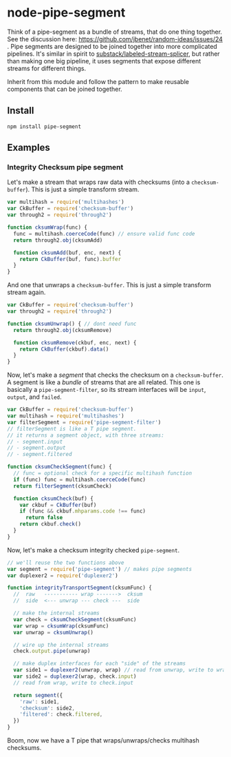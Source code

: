 # node-pipe-segment

Think of a pipe-segment as a bundle of streams, that do one thing together. See the discussion here: https://github.com/jbenet/random-ideas/issues/24 . Pipe segments are designed to be joined together into more complicated pipelines. It's similar in spirit to [substack/labeled-stream-splicer](https://github.com/substack/labeled-stream-splicer), but rather than making one big pipeline, it uses segments that expose different streams for different things.

Inherit from this module and follow the pattern to make reusable components that can be joined together.

## Install

```
npm install pipe-segment
```

## Examples


### Integrity Checksum pipe segment

Let's make a stream that wraps raw data with checksums (into a `checksum-buffer`). This is just a simple transform stream.

```js
var multihash = require('multihashes')
var CkBuffer = require('checksum-buffer')
var through2 = require('through2')

function cksumWrap(func) {
  func = multihash.coerceCode(func) // ensure valid func code
  return through2.obj(cksumAdd)

  function cksumAdd(buf, enc, next) {
    return CkBuffer(buf, func).buffer
  }
}
```

And one that unwraps a `checksum-buffer`. This is just a simple transform stream again.

```js
var CkBuffer = require('checksum-buffer')
var through2 = require('through2')

function cksumUnwrap() { // dont need func
  return through2.obj(cksumRemove)

  function cksumRemove(ckbuf, enc, next) {
    return CkBuffer(ckbuf).data()
  }
}
```

Now, let's make a _segment_ that checks the checksum on a `checksum-buffer`. A segment is like a _bundle_ of streams that are all related. This one is basically a `pipe-segment-filter`, so its stream interfaces will be `input`, `output`, and `failed`.

```js
var CkBuffer = require('checksum-buffer')
var multihash = require('multihashes')
var filterSegment = require('pipe-segment-filter')
// filterSegment is like a T pipe segment.
// it returns a segment object, with three streams:
// - segment.input
// - segment.output
// - segment.filtered

function cksumCheckSegment(func) {
  // func = optional check for a specific multihash function
  if (func) func = multihash.coerceCode(func)
  return filterSegment(cksumCheck)

  function cksumCheck(buf) {
    var ckbuf = CkBuffer(buf)
    if (func && ckbuf.mhparams.code !== func)
      return false
    return ckbuf.check()
  }
}
```

Now, let's make a checksum integrity checked `pipe-segment`.

```js
// we'll reuse the two functions above
var segment = require('pipe-segment') // makes pipe segments
var duplexer2 = require('duplexer2')

function integrityTransportSegment(cksumFunc) {
  //  raw   ----------- wrap ------->  cksum
  //  side  <--- unwrap --- check ---  side

  // make the internal streams
  var check = cksumCheckSegment(cksumFunc)
  var wrap = cksumWrap(cksumFunc)
  var unwrap = cksumUnwrap()

  // wire up the internal streams
  check.output.pipe(unwrap)

  // make duplex interfaces for each "side" of the streams
  var side1 = duplexer2(unwrap, wrap) // read from unwrap, write to wrap
  var side2 = duplexer2(wrap, check.input)
  // read from wrap, write to check.input

  return segment({
    'raw': side1,
    'checksum': side2,
    'filtered': check.filtered,
  })
}
```

Boom, now we have a T pipe that wraps/unwraps/checks multihash checksums.
